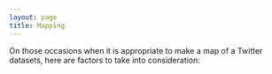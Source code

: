 ```yaml
---
layout: page
title: Mapping
---
```


On those occasions when it is appropriate to make a map of a Twitter datasets, here are factors to take into consideration:
